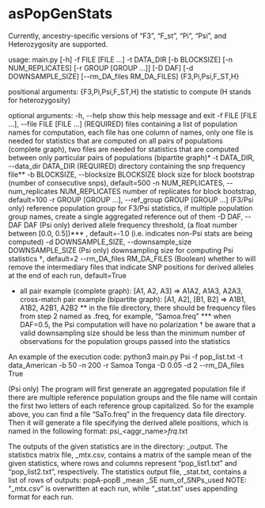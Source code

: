 # asPopGenStats

Currently, ancestry-specific versions of “F3”, “F_st”, “Pi”, “Psi”, and Heterozygosity are supported.

usage: main.py [-h] -f FILE [FILE ...] -t DATA_DIR [-b BLOCKSIZE] [-n NUM_REPLICATES]
               [-r GROUP [GROUP ...]] [-D DAF] [-d DOWNSAMPLE_SIZE] [--rm_DA_files RM_DA_FILES]
               {F3,Pi,Psi,F_ST,H}

positional arguments:
  {F3,Pi,Psi,F_ST,H}    the statistic to compute (H stands for heterozygosity)

optional arguments:
  -h, --help            show this help message and exit
  -f FILE [FILE ...], --file FILE [FILE ...]
                        (REQUIRED) files containing a list of population names for computation,
                        each file has one column of names, only one file is needed for statistics that are computed
                        on all pairs of populations (complete graph), two files are needed for statistics that 
                        are computed between only particular pairs of populations (bipartite graph)*
  -t DATA_DIR, --data_dir DATA_DIR
                        (REQUIRED) directory containing the snp frequency file**
  -b BLOCKSIZE, --blocksize BLOCKSIZE
                        block size for block bootstrap (number of consecutive snps), default=500
  -n NUM_REPLICATES, --num_replicates NUM_REPLICATES
                        number of replicates for block bootstrap, default=100
  -r GROUP [GROUP ...], --ref_group GROUP [GROUP ...]
                        (F3/Psi only) reference population group for F3/Psi statistics, if
                        multiple population group names, create a single aggregated reference out of them
  -D DAF, --DAF DAF     (Psi only) derived allele frequency threshold, (a float number between
                        [0.0, 0.5])*** , default=-1.0 (i.e. indicates non-Psi stats are being computed)
  -d DOWNSAMPLE_SIZE, --downsample_size DOWNSAMPLE_SIZE
                        (Psi only) downsampling size for computing Psi statistics †, default=2
  --rm_DA_files RM_DA_FILES
                        (Boolean) whether to will remove the intermediary files that indicate SNP positions 
                        for derived alleles at the end of each run, default=True

* all pair example (complete graph): [A1, A2, A3] => A1A2, A1A3, A2A3, cross-match pair example (bipartite graph): [A1, A2], [B1, B2] => A1B1, A1B2, A2B1, A2B2
** in the file directory, there should be frequency files from step 2 named as <pop>.freq, for example, “Samoa.freq”
*** when DAF=0.5, the Psi computation will have no polarization
† be aware that a valid downsampling size should be less than the minimum number of observations for the population groups passed into the statistics

An example of the execution code:
python3 main.py Psi -f pop_list.txt -t data_American -b 50 -n 200 -r Samoa Tonga -D 0.05 -d 2 --rm_DA_files True

(Psi only) The program will first generate an aggregated population file if there are multiple reference population groups and the file name will contain the first two letters of each reference group capitalized. So for the example above, you can find a file “SaTo.freq” in the frequency data file directory. Then it will generate a file specifying the derived allele positions, which is named in the following format: 
psi_<aggr_name>_frq_<DAF>.txt

The outputs of the given statistics are in the directory: <stat>_output. The statistics matrix file, <stat>_mtx.csv, contains a matrix of the sample mean of the given statistics, where rows and columns represent “pop_list1.txt” and “pop_list2.txt”, respectively. The statistics output file, <stat>_stat.txt, contains a list of rows of outputs:
	popA-popB	<stat>_mean	<stat>_SE	num_of_SNPs_used
NOTE: “<stat>_mtx.csv” is overwritten at each run, while “<stat>_stat.txt” uses appending format for each run.
